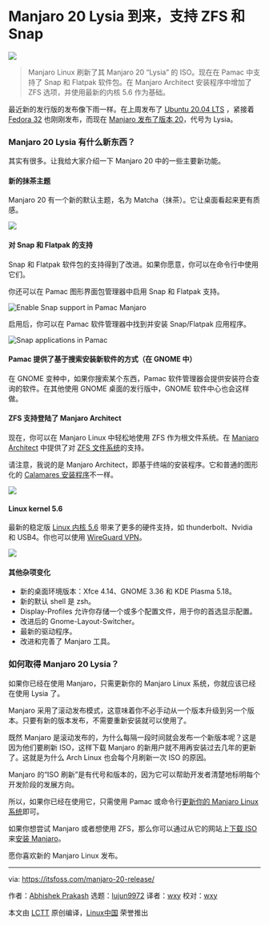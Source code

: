 [#]: collector: (lujun9972)
[#]: translator: (wxy)
[#]: reviewer: (wxy)
[#]: publisher: ( )
[#]: url: ( )
[#]: subject: (Manjaro 20 Lysia Arrives with ZFS and Snap Support)
[#]: via: (https://itsfoss.com/manjaro-20-release/)
[#]: author: (Abhishek Prakash https://itsfoss.com/author/abhishek/)

Manjaro 20 Lysia 到来，支持 ZFS 和 Snap
======

![](https://img.linux.net.cn/data/attachment/album/202004/29/232925j8paomvp11pfu12v.jpg)

> Manjaro Linux 刷新了其 Manjaro 20 “Lysia” 的 ISO。现在在 Pamac 中支持了 Snap 和 Flatpak 软件包。在 Manjaro Architect 安装程序中增加了 ZFS 选项，并使用最新的内核 5.6 作为基础。

最近新的发行版的发布像下雨一样。在上周发布了 [Ubuntu 20.04 LTS](https://linux.cn/article-12142-1.html) ，紧接着 [Fedora 32](https://linux.cn/article-12164-1.html) 也刚刚发布，而现在 [Manjaro 发布了版本 20][1]，代号为 Lysia。

### Manjaro 20 Lysia 有什么新东西？

其实有很多。让我给大家介绍一下 Manjaro 20 中的一些主要新功能。

#### 新的抹茶主题

Manjaro 20 有一个新的默认主题，名为 Matcha（抹茶）。它让桌面看起来更有质感。

![][2]

#### 对 Snap 和 Flatpak 的支持

Snap 和 Flatpak 软件包的支持得到了改进。如果你愿意，你可以在命令行中使用它们。

你还可以在 Pamac 图形界面包管理器中启用 Snap 和 Flatpak 支持。

![Enable Snap support in Pamac Manjaro][3]

启用后，你可以在 Pamac 软件管理器中找到并安装 Snap/Flatpak 应用程序。

![Snap applications in Pamac][4]

#### Pamac 提供了基于搜索安装新软件的方式（在 GNOME 中）

在 GNOME 变种中，如果你搜索某个东西，Pamac 软件管理器会提供安装符合查询的软件。在其他使用  GNOME 桌面的发行版中，GNOME 软件中心也会这样做。

#### ZFS 支持登陆了 Manjaro Architect

现在，你可以在 Manjaro Linux 中轻松地使用 ZFS 作为根文件系统。在 [Manjaro Architect][6] 中提供了对 [ZFS 文件系统][5]的支持。

请注意，我说的是 Manjaro Architect，即基于终端的安装程序。它和普通的图形化的 [Calamares 安装程序][7]不一样。

![][8]

#### Linux kernel 5.6

最新的稳定版 [Linux 内核 5.6][9] 带来了更多的硬件支持，如 thunderbolt、Nvidia 和 USB4。你也可以使用 [WireGuard VPN][10]。

![][11]

#### 其他杂项变化

  * 新的桌面环境版本：Xfce 4.14、GNOME 3.36 和 KDE Plasma 5.18。
  * 新的默认 shell 是 zsh。
  * Display-Profiles 允许你存储一个或多个配置文件，用于你的首选显示配置。
  * 改进后的 Gnome-Layout-Switcher。
  * 最新的驱动程序。
  * 改进和完善了 Manjaro 工具。

### 如何取得 Manjaro 20 Lysia？

如果你已经在使用 Manjaro，只需更新你的 Manjaro Linux 系统，你就应该已经在使用 Lysia 了。

Manjaro 采用了滚动发布模式，这意味着你不必手动从一个版本升级到另一个版本。只要有新的版本发布，不需要重新安装就可以使用了。

既然 Manjaro 是滚动发布的，为什么每隔一段时间就会发布一个新版本呢？这是因为他们要刷新 ISO，这样下载 Manjaro 的新用户就不用再安装过去几年的更新了。这就是为什么 Arch Linux 也会每个月刷新一次 ISO 的原因。

Manjaro 的“ISO 刷新”是有代号和版本的，因为它可以帮助开发者清楚地标明每个开发阶段的发展方向。

所以，如果你已经在使用它，只需使用 Pamac 或命令行[更新你的 Manjaro Linux 系统][12]即可。

如果你想尝试 Manjaro 或者想使用 ZFS，那么你可以通过从它的网站上[下载 ISO][14] 来[安装 Manjaro][13]。

愿你喜欢新的 Manjaro Linux 发布。

--------------------------------------------------------------------------------

via: https://itsfoss.com/manjaro-20-release/

作者：[Abhishek Prakash][a]
选题：[lujun9972][b]
译者：[wxy](https://github.com/wxy)
校对：[wxy](https://github.com/wxy)

本文由 [LCTT](https://github.com/LCTT/TranslateProject) 原创编译，[Linux中国](https://linux.cn/) 荣誉推出

[a]: https://itsfoss.com/author/abhishek/
[b]: https://github.com/lujun9972
[1]: https://forum.manjaro.org/t/manjaro-20-0-lysia-released/138633
[2]: https://i2.wp.com/itsfoss.com/wp-content/uploads/2020/04/manjaro-20-lysia.jpeg?resize=800%2C440&ssl=1
[3]: https://i2.wp.com/itsfoss.com/wp-content/uploads/2020/04/enable-snap-in-pamac-manjaro.jpg?resize=800%2C490&ssl=1
[4]: https://i1.wp.com/itsfoss.com/wp-content/uploads/2020/04/snap-app-pacman.jpg?resize=800%2C489&ssl=1
[5]: https://itsfoss.com/what-is-zfs/
[6]: https://itsfoss.com/manjaro-architect-review/
[7]: https://calamares.io/
[8]: https://i2.wp.com/itsfoss.com/wp-content/uploads/2020/04/pacman-prompts-install-apps.jpg?resize=800%2C331&ssl=1
[9]: https://itsfoss.com/linux-kernel-5-6/
[10]: https://itsfoss.com/wireguard/
[11]: https://i2.wp.com/itsfoss.com/wp-content/uploads/2020/04/manjaro-20-neofetch-screen.jpg?resize=800%2C495&ssl=1
[12]: https://itsfoss.com/update-arch-linux/
[13]: https://itsfoss.com/install-manjaro-linux/
[14]: https://manjaro.org/download/

